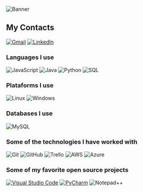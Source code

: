 ![Banner](https://github.com/ThiagoLozano/ThiagoLozano/blob/master/banner.png)

## My Contacts
[![Gmail](https://img.shields.io/badge/-GMAIL-D14836?style=for-the-badge&logo=gmail&logoColor=white)](mailto:thiagolozano58@gmail.com)
[![LinkedIn](https://img.shields.io/badge/-LINKEDIN-0077B5?style=for-the-badge&logo=linkedin&logoColor=white)](https://www.linkedin.com/in/thiago-lozano-a88055174/)

### Languages I use
![JavaScript](https://img.shields.io/badge/-JavaScript-222222?style=flat&logo=javascript)
![Java](https://img.shields.io/badge/-Java-222222?style=flat&logo=java&logoColor=F05032)
![Python](https://img.shields.io/badge/-Python-222222?style=flat&logo=python)
![SQL](https://img.shields.io/badge/-SQL-222222?style=flat&logo=postgresql)

### Plataforms I use
![Linux](https://img.shields.io/badge/-Linux-222222?style=flat&logo=linux&logoColor=white)
![Windows](https://img.shields.io/badge/-Windows-222222?style=flat&logo=windows&logoColor=blue)

### Databases I use
![MySQL](https://img.shields.io/badge/-MySQL-222222?style=flat-square&logo=mysql&logoColor=white)

### Some of the technologies I have worked with
![Git](https://img.shields.io/badge/-Git-222222?style=flat&logo=git&logoColor=F05032)
![GitHub](https://img.shields.io/badge/-GitHub-222222?style=flat&logo=github&logoColor=white)
![Trello](https://img.shields.io/badge/-Trello-222222?style=flat&logo=trello&logoColor=007ACC)
![AWS](https://img.shields.io/badge/-AWS-222222?style=flat&logo=amazon&logoColor=yellow)
![Azure](https://img.shields.io/badge/-AZURE-222222?style=flat&logo=microsoft&logoColor=blue)

### Some of my favorite open source projects
[![Visual Studio Code](https://img.shields.io/badge/-VSCode-222222?style=flat&logo=visual-studio-code&logoColor=007ACC)](https://github.com/microsoft/vscode)
[![PyCharm](https://img.shields.io/badge/-PyCharm-222222?style=flat&logo=pycharm)](https://www.jetbrains.com/pt-br/pycharm/download/#section=windows)
![Notepad++](https://img.shields.io/badge/-Notepad++-222222?style=flat&logo=notepad)
